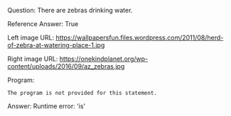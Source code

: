 Question: There are zebras drinking water.

Reference Answer: True

Left image URL: https://wallpapersfun.files.wordpress.com/2011/08/herd-of-zebra-at-watering-place-1.jpg

Right image URL: https://onekindplanet.org/wp-content/uploads/2016/09/az_zebras.jpg

Program:

```
The program is not provided for this statement.
```
Answer: Runtime error: 'is'

